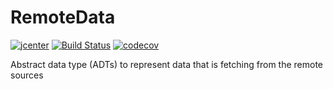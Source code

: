 # RemoteData

[![jcenter](https://api.bintray.com/packages/mercari-inc/maven/RemoteDataK/images/download.svg)](https://bintray.com/mercari-inc/maven/RemoteDataK/_latestVersion) 
[![Build Status](https://circleci.com/gh/mercari/RemoteData.svg?style=svg)](https://circleci.com/gh/mercari/RemoteData)
[![codecov](https://codecov.io/gh/mercari/RemoteData/branch/master/graph/badge.svg)](https://codecov.io/gh/mercari/RemoteData)

Abstract data type (ADTs) to represent data that is fetching from the remote sources
